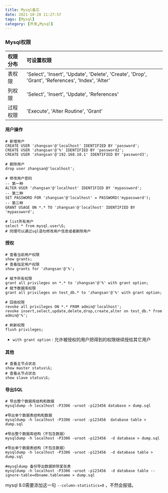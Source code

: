 ```yaml
---
title: Mysql备忘
date: 2021-10-20 11:27:57
tags: [Mysql]
category: [开发,Mysql]
---
```




### Mysql权限

| 权限分布  | 可设置权限                                                   |
| :------- | :----------------------------------------------------------- |
| 表权限    | 'Select', 'Insert', 'Update', 'Delete', 'Create', 'Drop', 'Grant', 'References', 'Index', 'Alter' |
| 列权限    | 'Select', 'Insert', 'Update', 'References'                   |
| 过程权限   | 'Execute', 'Alter Routine', 'Grant'                          |

<!-- more -->

#### 用户操作

```mysql
# 新增用户
CREATE USER 'zhangsan'@'localhost' IDENTIFIED BY 'password';
CREATE USER 'zhangsan'@'%' IDENTIFIED BY 'password2';
CREATE USER 'zhangsan'@'192.168.10.1' IDENTIFIED BY 'password3';

# 删除用户
drop user zhangsan@'localhost';

# 修改用户密码
-- 第一种
ALTER USER 'zhangsan'@'localhost' IDENTIFIED BY 'mypassword';
-- 第二种
SET PASSWORD FOR 'zhangsan'@'localhost' = PASSWORD('mypassword');
-- 第三种
GRANT USAGE ON *.* TO 'zhangsan'@'localhost' IDENTIFIED BY 'mypassword';

# list所有用户
select * from mysql.user\G;
# 同理可以通过sql语句修改用户信息或者删除用户
```

#### 授权

```mysql
# 查看当前用户权限
show grants;
# 查看指定用户权限
show grants for 'zhangsan'@'%'; 

# 赋予所有权限
grant all privileges on *.* to 'zhangsan'@'%' with grant option;
# 赋予数据库权限
grant all privileges on test_db.* to 'zhangsan'@'%' with grant option;

# 回收权限
revoke all privileges ON *.* FROM admin@'localhost';
revoke insert,select,update,delete,drop,create,alter on test_db.* from admin@'%';

# 刷新权限
flush privileges;
```

* `with grant option` : 允许被授权的用户把得到的权限继续授给其它用户



#### 其他

```mysql
# 查看主节点状态
show master status\G;
# 查看从节点状态
show slave status\G;
```



#### 导出SQL

```shell
# 导出整个数据库结构和数据
mysqldump -h localhost -P3306 -uroot -p123456 database > dump.sql

#导出单个数据表结构和数据
mysqldump -h localhost -P3306 -uroot -p123456  database table > dump.sql

#导出整个数据库结构（不包含数据）
mysqldump -h localhost -P3306 -uroot -p123456  -d database > dump.sql

#导出单个数据表结构（不包含数据）
mysqldump -h localhost -P3306 -uroot -p123456  -d database table > dump.sql

#mysqldump 备份导出数据排除某张表
mysqldump -h localhost -P3306 -uroot -p123456  -d database table --ignore-table=dbname.tablename > dump.sql

```
mysql 8.0需要添加这一句 `--column-statistics=0` ，不然会报错。




